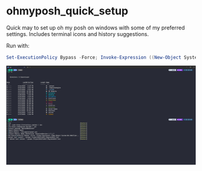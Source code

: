 # ohmyposh_quick_setup
Quick may to set up oh my posh on windows with some of my preferred settings.
Includes terminal icons and history suggestions.

Run with:
```powershell
Set-ExecutionPolicy Bypass -Force; Invoke-Expression ((New-Object System.Net.WebClient).DownloadString('https://github.com/Ari-Weinberg/ohmyposh_quick_setup/raw/main/ohmyposh_quick_setup.ps1'))
```
![Screenshot](Screenshot.png)
